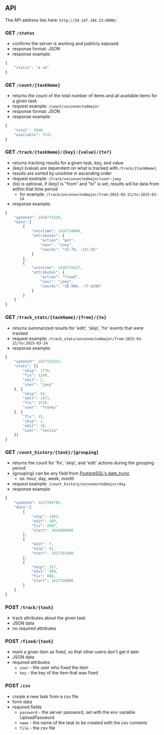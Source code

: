 API
---

The API address lies here: `http://54.147.184.23:8000/`.

### GET `/status`
- confirms the server is working and publicly exposed
- response format: JSON
- response example: 
```js
{
    "status": "a ok"
}
```

### GET `/count/{taskName}`
- returns the count of the total number of items and all available items for a given task
- request example: `/count/unconnectedmajor`
- response format: JSON
- response example: 
```js
{
    "total": 5096,
    "available": 3741
}
```

### GET `/track/{taskName}/{key}:{value}/{to?}`
- returns tracking results for a given task, key, and value
- {key}:{value} are dependent on what is tracked with `/track/{taskName}`
- results are sorted by unixtime in ascending order
- request example: `/track/unconnectedmajor/user:joey`
- {to} is optional, if {key} is "from" and "to" is set, results will be data from within that time period
  - for example: `/track/unconnectedmajor/from:2015-03-21/to:2015-03-24`
- response example: 
```js
{
    "updated": 1426774350,
    "data":[
        {
            "unixtime": 1426734000,
            "attributes": {
                "action": "got",
                "user": "joey",
                "coords": "33.78, -117.91"
            }
        },
        {
            "unixtime": 1426774227,
            "attributes": {
                "action": "fixed",
                "user": "joey",
                "coords": "38.909, -77.0296"
            }
        }
    ]
}
```

### GET `/track_stats/{taskName}/{from}/{to}`
- returns summarized results for 'edit', 'skip', 'fix' events that were tracked
- request example: `/track_stats/unconnectedmajor/from:2015-03-21/to:2015-03-24`
- response example:
```js
{
    "updated": 1427152632,
    "stats": [{
        "skip": 1776,
        "fix": 1249,
        "edit": 2,
        "user": "joey"
    }, {
        "skip": 54,
        "edit": 1671,
        "fix": 1539,
        "user": "franky"
    }, {
        "fix": 15,
        "skip": 1,
        "edit": 10,
        "user": "leslie"
    }]
}
```

### GET `/count_history/{task}/{grouping}`
- returns the count for 'fix', 'skip', and 'edit' actions during the grouping period
- {grouping} can be any field from [PostgreSQL's date_trunc](http://www.postgresql.org/docs/9.1/static/functions-datetime.html#FUNCTIONS-DATETIME-TRUNC)
    - ex: hour, day, week, month
- request example: `/count_history/unconnectedmajor/day`
- response example:
```js
{
    "updated": 1427394785,
    "data":[
        {
            "skip": 1483,
            "edit": 589,
            "fix": 2007,
            "start": 1426809600
        },
        {
            "edit": 7,
            "skip": 61,
            "start": 1427241600
        },
        {
            "skip": 217,
            "edit": 984,
            "fix": 884,
            "start": 1427328000
        }
    ]
}
```

### POST `/track/{task}`
- track attributes about the given task
- JSON data
- no required attributes

### POST `/fixed/{task}`
- mark a given item as fixed, so that other users don't get it later
- JSON data
- required attributes
    - `user` - the user who fixed the item
    - `key` - the key of the item that was fixed

### POST `/csv`
- create a new task from a csv file
- form data
- required fields
    - `password` - the server password, set with the env variable UploadPassword
    - `name` - the name of the task to be created with the csv contents
    - `file` - the csv file
